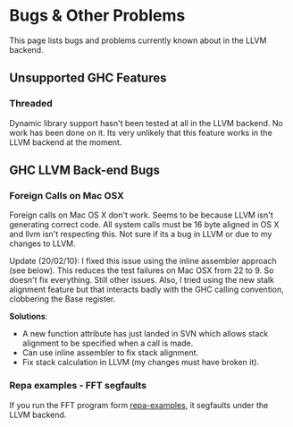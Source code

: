 # Bugs & Other Problems


This page lists bugs and problems currently known about in the LLVM backend.

## Unsupported GHC Features

### Threaded


Dynamic library support hasn't been tested at all in the LLVM backend. No work has been done on it. Its very unlikely that this feature works in the LLVM backend at the moment.

## GHC LLVM Back-end Bugs

### Foreign Calls on Mac OSX


Foreign calls on Mac OS X don't work. Seems to be because LLVM isn't generating correct code. All system calls must be 16 byte aligned in OS X and llvm isn't respecting this. Not sure if its a bug in LLVM or due to my changes to LLVM.


Update (20/02/10): I fixed this issue using the inline assembler approach (see below). This reduces the test failures on Mac OSX from 22 to 9. So doesn't fix everything. Still other issues. Also, I tried using the new stalk alignment feature but that interacts badly with the GHC calling convention, clobbering the Base register.

**Solutions**:

- A new function attribute has just landed in SVN which allows stack alignment to be specified when a call is made.
- Can use inline assembler to fix stack alignment.
- Fix stack calculation in LLVM (my changes must have broken it).

### Repa examples - FFT segfaults


If you run the FFT program form [ repa-examples](http://hackage.haskell.org/package/repa-examples), it segfaults under the LLVM backend.
